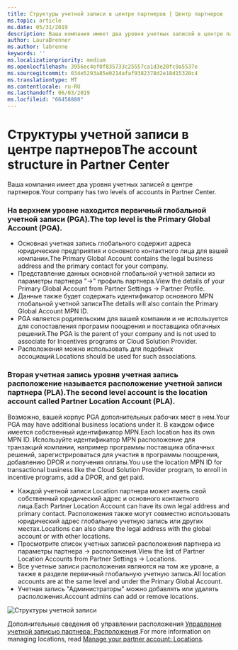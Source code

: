 ```yaml
---
title: Структуры учетной записи в центре партнеров | Центр партнеров
ms.topic: article
ms.date: 05/31/2019
description: Ваша компания имеет два уровня учетных записей в центре партнеров.
author: LauraBrenner
ms.author: labrenne
keywords: ''
ms.localizationpriority: medium
ms.openlocfilehash: 3956ec4ef0f835733c25557ca1d3e20fc9a5537e
ms.sourcegitcommit: 034e5293a85e0214afaf9382378d2e18d15320c4
ms.translationtype: MT
ms.contentlocale: ru-RU
ms.lasthandoff: 06/03/2019
ms.locfileid: "66458880"
---
```

# <a name="the-account-structure-in-partner-center"></a><span data-ttu-id="deac4-103">Структуры учетной записи в центре партнеров</span><span class="sxs-lookup"><span data-stu-id="deac4-103">The account structure in Partner Center</span></span>

<span data-ttu-id="deac4-104">Ваша компания имеет два уровня учетных записей в центре партнеров.</span><span class="sxs-lookup"><span data-stu-id="deac4-104">Your company has two levels of accounts in Partner Center.</span></span> 

### <a name="the-top-level-is-the-primary-global-account-pga"></a><span data-ttu-id="deac4-105">На верхнем уровне находится первичный глобальной учетной записи (PGA).</span><span class="sxs-lookup"><span data-stu-id="deac4-105">The top level is the Primary Global Account (PGA).</span></span>

- <span data-ttu-id="deac4-106">Основная учетная запись глобального содержит адреса юридические предприятия и основного контактного лица для вашей компании.</span><span class="sxs-lookup"><span data-stu-id="deac4-106">The Primary Global Account contains the legal business address and the primary contact for your company.</span></span> 
- <span data-ttu-id="deac4-107">Представление данных основной глобальной учетной записи из параметры партнера "->" профиль партнера.</span><span class="sxs-lookup"><span data-stu-id="deac4-107">View the details of your Primary Global Account from Partner Settings -> Partner Profile.</span></span>
- <span data-ttu-id="deac4-108">Данные также будет содержать идентификатор основного MPN глобальной учетной записи</span><span class="sxs-lookup"><span data-stu-id="deac4-108">The details will also contain the Primary Global Account MPN ID.</span></span> 
- <span data-ttu-id="deac4-109">PGA является родительским для вашей компании и не используется для сопоставления программ поощрения и поставщика облачных решений.</span><span class="sxs-lookup"><span data-stu-id="deac4-109">The PGA is the parent of your company and is not used to associate for Incentives programs or Cloud Solution Provider.</span></span> 
- <span data-ttu-id="deac4-110">Расположения можно использовать для подобных ассоциаций.</span><span class="sxs-lookup"><span data-stu-id="deac4-110">Locations should be used for such associations.</span></span>

### <a name="the-second-level-account-is-the-location-account-called-partner-location-account-pla"></a><span data-ttu-id="deac4-111">Вторая учетная запись уровня учетная запись расположение называется расположение учетной записи партнера (PLA).</span><span class="sxs-lookup"><span data-stu-id="deac4-111">The second level account is the location account called Partner Location Account (PLA).</span></span>

<span data-ttu-id="deac4-112">Возможно, вашей корпус PGA дополнительных рабочих мест в нем.</span><span class="sxs-lookup"><span data-stu-id="deac4-112">Your PGA may have additional business locations under it.</span></span> <span data-ttu-id="deac4-113">В каждом офисе имеется собственный идентификатор MPN.</span><span class="sxs-lookup"><span data-stu-id="deac4-113">Each location has its own MPN ID.</span></span>  <span data-ttu-id="deac4-114">Используйте идентификатор MPN расположение для транзакций компании, например программы поставщика облачных решений, зарегистрироваться для участия в программы поощрения, добавлению DPOR и получения оплаты.</span><span class="sxs-lookup"><span data-stu-id="deac4-114">You use the location MPN ID for transactional business like the Cloud Solution Provider program, to enroll in incentive programs, add a DPOR, and get paid.</span></span> 

- <span data-ttu-id="deac4-115">Каждой учетной записи Location партнера может иметь свой собственный юридический адрес и основного контактного лица.</span><span class="sxs-lookup"><span data-stu-id="deac4-115">Each Partner Location Account can have its own legal address and primary contact.</span></span> <span data-ttu-id="deac4-116">Расположения также могут совместно использовать юридический адрес глобальную учетную запись или других местах.</span><span class="sxs-lookup"><span data-stu-id="deac4-116">Locations can also share the legal address with the global account or with other locations.</span></span>
- <span data-ttu-id="deac4-117">Просмотрите список учетных записей расположения партнера из параметры партнера -> расположения.</span><span class="sxs-lookup"><span data-stu-id="deac4-117">View the list of Partner Location Accounts from Partner Settings -> Locations.</span></span>
- <span data-ttu-id="deac4-118">Все учетные записи расположения являются на том же уровне, а также в разделе первичный глобальную учетную запись.</span><span class="sxs-lookup"><span data-stu-id="deac4-118">All location accounts are at the same level and under the Primary Global Account.</span></span>
- <span data-ttu-id="deac4-119">Учетная запись "Администраторы" можно добавлять или удалять расположения.</span><span class="sxs-lookup"><span data-stu-id="deac4-119">Account admins can add or remove locations.</span></span>

![Структуры учетной записи](images/accountstructure.png)

<span data-ttu-id="deac4-121">Дополнительные сведения об управлении расположения [Управление учетной записью партнера: Расположения](manage-locations.md).</span><span class="sxs-lookup"><span data-stu-id="deac4-121">For more information on managing locations, read [Manage your partner account: Locations](manage-locations.md).</span></span> 




















